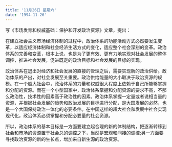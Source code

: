 ```yaml
---
title: '11月26日 星期六'
date: '1994-11-26'
---
```


写《市场发育和权威基础：保护和开发政治资源》文章，提出：

在建立社会主义市场经济体制的过程中，政治体系的功能活动方式必然要发生变革，以适应经济体制和社会经济生活方式的变化，适应整个社会深刻的变革。政治体系的完善和变革，根本上说，也是为了更有效、更有力地实现对社会发展的整体调控，推进社会发展，促进既定的政治目标和社会发展的目标的实现。

政治体系在退出对经济和社会发展的直接的管理之后，需要实现新的政治供给。政治体系的产出，对社会发展至关重要。政治供给能量的大小取决于政治资源的规模。在一个超大社会中，政治体系的力量和权威很大程度上依赖于自己所能够掌握和分配的资源。而在一个小型国家中，政治体系掌握和分配资源的要求不高，不那么政治性，技术性的因素高于政治性的因素。政治体系掌握一定量或者说相当量的资源，并根据社会发展的趋势和政治发展的目标进行分配，是大国发展的必然，也是一个大国保持政治一体化的必要条件。在中国这样的超大社会和发展中社会实现现代化，政治体系必须掌握和分配必要量的社会资源。

所以，政治体系的基本目标是一方面要建立起合理的新的体制结构，把逐渐转移到社会和市场的资源置于社会总的调控之下，当然是宏观和间接的调控;另一方面要寻找政治资源的新的生长点，增加来自新生源的政治资源。

